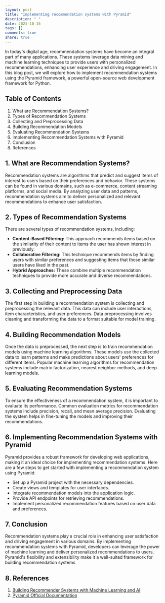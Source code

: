 ```yaml
---
layout: post
title: "Implementing recommendation systems with Pyramid"
description: " "
date: 2023-10-16
tags: []
comments: true
share: true
---
```


In today's digital age, recommendation systems have become an integral part of many applications. These systems leverage data mining and machine learning techniques to provide users with personalized recommendations, enhancing user experience and driving engagement. In this blog post, we will explore how to implement recommendation systems using the Pyramid framework, a powerful open-source web development framework for Python.

## Table of Contents

1. What are Recommendation Systems?
2. Types of Recommendation Systems
3. Collecting and Preprocessing Data
4. Building Recommendation Models
5. Evaluating Recommendation Systems
6. Implementing Recommendation Systems with Pyramid
7. Conclusion
8. References

## 1. What are Recommendation Systems?

Recommendation systems are algorithms that predict and suggest items of interest to users based on their preferences and behavior. These systems can be found in various domains, such as e-commerce, content streaming platforms, and social media. By analyzing user data and patterns, recommendation systems aim to deliver personalized and relevant recommendations to enhance user satisfaction.

## 2. Types of Recommendation Systems

There are several types of recommendation systems, including:

- **Content-Based Filtering:** This approach recommends items based on the similarity of their content to items the user has shown interest in previously.
- **Collaborative Filtering:** This technique recommends items by finding users with similar preferences and suggesting items that those similar users have liked in the past.
- **Hybrid Approaches:** These combine multiple recommendation techniques to provide more accurate and diverse recommendations.

## 3. Collecting and Preprocessing Data

The first step in building a recommendation system is collecting and preprocessing the relevant data. This data can include user interactions, item characteristics, and user preferences. Data preprocessing involves cleaning and transforming the data to a format suitable for model training.

## 4. Building Recommendation Models

Once the data is preprocessed, the next step is to train recommendation models using machine learning algorithms. These models use the collected data to learn patterns and make predictions about users' preferences for different items. Popular machine learning algorithms for recommendation systems include matrix factorization, nearest neighbor methods, and deep learning models.

## 5. Evaluating Recommendation Systems

To ensure the effectiveness of a recommendation system, it is important to evaluate its performance. Common evaluation metrics for recommendation systems include precision, recall, and mean average precision. Evaluating the system helps in fine-tuning the models and improving their recommendations.

## 6. Implementing Recommendation Systems with Pyramid

Pyramid provides a robust framework for developing web applications, making it an ideal choice for implementing recommendation systems. Here are a few steps to get started with implementing a recommendation system using Pyramid:

- Set up a Pyramid project with the necessary dependencies.
- Create views and templates for user interfaces.
- Integrate recommendation models into the application logic.
- Provide API endpoints for retrieving recommendations.
- Implement personalized recommendation features based on user data and preferences.

## 7. Conclusion

Recommendation systems play a crucial role in enhancing user satisfaction and driving engagement in various domains. By implementing recommendation systems with Pyramid, developers can leverage the power of machine learning and deliver personalized recommendations to users. Pyramid's flexibility and extensibility make it a well-suited framework for building recommendation systems.

## 8. References

1. [Building Recommender Systems with Machine Learning and AI](https://www.amazon.com/Building-Recommender-Systems-Machine-Learning-ebook/dp/B07KDFF1CV)
2. [Pyramid Official Documentation](https://docs.pylonsproject.org/projects/pyramid/en/latest/)